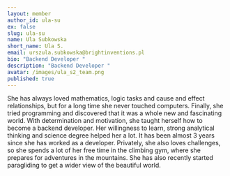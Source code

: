 ```yaml
---
layout: member
author_id: ula-su
ex: false
slug: ula-su
name: Ula Subkowska
short_name: Ula S.
email: urszula.subkowska@brightinventions.pl
bio: "Backend Developer "
description: "Backend Developer "
avatar: /images/ula_s2_team.png
published: true
---
```

She has always loved mathematics, logic tasks and cause and effect relationships, but for a long time she never touched computers. Finally, she tried programming and discovered that it was a whole new and fascinating world. With determination and motivation, she taught herself how to become a backend developer. Her willingness to learn, strong analytical thinking and science degree helped her a lot. It has been almost 3 years since she has worked as a developer. Privately, she also loves challenges, so she spends a lot of her free time in the climbing gym, where she prepares for adventures in the mountains. She has also recently started paragliding to get a wider view of the beautiful world.